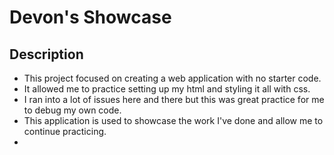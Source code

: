 # Devon's Showcase
## Description
- This project focused on creating a web application with no starter code.
- It allowed me to practice setting up my html and styling it all with css.
- I ran into a lot of issues here and there but this was great practice for me to debug my own code.
- This application is used to showcase the work I've done and allow me to continue practicing.
- 
